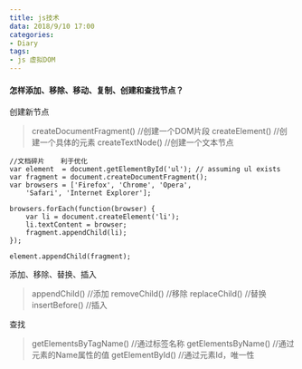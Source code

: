 ```yaml
---
title: js技术
data: 2018/9/10 17:00
categories:
- Diary
tags:
- js 虚拟DOM
---
```

#### 怎样添加、移除、移动、复制、创建和查找节点？
创建新节点
> createDocumentFragment() //创建一个DOM片段
> createElement() //创建一个具体的元素
> createTextNode() //创建一个文本节点

```
//文档碎片    利于优化
var element  = document.getElementById('ul'); // assuming ul exists
var fragment = document.createDocumentFragment();
var browsers = ['Firefox', 'Chrome', 'Opera', 
    'Safari', 'Internet Explorer'];

browsers.forEach(function(browser) {
    var li = document.createElement('li');
    li.textContent = browser;
    fragment.appendChild(li);
});

element.appendChild(fragment);
```

添加、移除、替换、插入
> appendChild() //添加
removeChild() //移除
replaceChild() //替换
insertBefore() //插入

查找
>getElementsByTagName() //通过标签名称
getElementsByName() //通过元素的Name属性的值
getElementById() //通过元素Id，唯一性